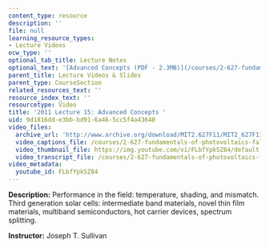 ```yaml
---
content_type: resource
description: ''
file: null
learning_resource_types:
- Lecture Videos
ocw_type: ''
optional_tab_title: Lecture Notes
optional_text: '[Advanced Concepts (PDF - 2.3MB)](/courses/2-627-fundamentals-of-photovoltaics-fall-2013/resources/mit2_627f13_lec15)'
parent_title: Lecture Videos & Slides
parent_type: CourseSection
related_resources_text: ''
resource_index_text: ''
resourcetype: Video
title: '2011 Lecture 15: Advanced Concepts '
uid: 9d1816dd-e3bb-bd91-6a46-5cc5f4a43640
video_files:
  archive_url: 'http://www.archive.org/download/MIT2.627F11/MIT2_627F11_lec15_300k.mp4 '
  video_captions_file: /courses/2-627-fundamentals-of-photovoltaics-fall-2013/b0f4a6e53a4856ecb3e17621fbd2a7cf_FLbfYpkSZ84.vtt
  video_thumbnail_file: https://img.youtube.com/vi/FLbfYpkSZ84/default.jpg
  video_transcript_file: /courses/2-627-fundamentals-of-photovoltaics-fall-2013/8eb7ef0effd13fd9e33967a084828c68_FLbfYpkSZ84.pdf
video_metadata:
  youtube_id: FLbfYpkSZ84
---
```


**Description:** Performance in the field: temperature, shading, and mismatch. Third generation solar cells: intermediate band materials, novel thin film materials, multiband semiconductors, hot carrier devices, spectrum splitting.

**Instructor:** Joseph T. Sullivan